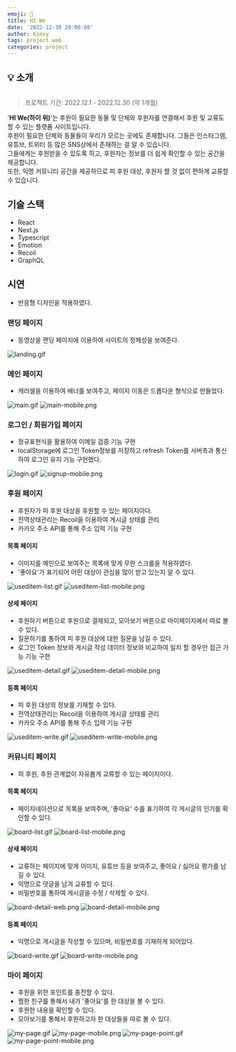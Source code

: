 ```yaml
---
emoji: 🙌
title: HI We
date: '2022-12-30 20:00:00'
author: Kimsy
tags: project web
categories: project
---
```


## 💡 소개

![]()

> 프로젝트 기간: 2022.12.1 - 2022.12.30 (약 1개월)

'**HI We(하이 위)**'는 후원이 필요한 동물 및 단체와 후원자를 연결해서 후원 및 교류도 할 수 있는 플랫폼 사이트입니다.  
후원이 필요한 단체와 동물들이 우리가 모르는 곳에도 존재합니다. 그들은 인스타그램, 유튜브, 트위터 등 많은 SNS상에서 존재하는 걸 알 수 있습니다.  
그들에게는 후원받을 수 있도록 하고, 후원자는 정보를 더 쉽게 확인할 수 있는 공간을 제공합니다.  
또한, 익명 커뮤니티 공간을 제공하므로 피 후원 대상, 후원자 할 것 없이 편하게 교류할 수 있습니다.

## 기술 스택

- React
- Next.js
- Typescript
- Emotion
- Recoil
- GraphQL

## 시연

- 반응형 디자인을 적용하였다.

### 랜딩 페이지

- 동영상을 랜딩 페이지에 이용하여 사이트의 정체성을 보여준다.

![landing.gif](01-hi-we-landing.gif)

### 메인 페이지

- 캐러셀을 이용하여 배너를 보여주고, 페이지 이동은 드롭다운 형식으로 만들었다.

![main.gif](02-hi-we-main.gif)
![main-mobile.png](02-hi-we-main-mobile.png)

### 로그인 / 회원가입 페이지

- 정규표현식을 활용하여 이메일 검증 기능 구현
- localStorage에 로그인 Token정보를 저장하고 refresh Token를 서버측과 통신하여 로그인 유지 기능 구현했다.

![login.gif](03-hi-we-login.gif)
![signup-mobile.png](04-hi-we-signup-mobile.png)

### 후원 페이지

- 후원자가 피 후원 대상을 후원할 수 있는 페이지이다.
- 전역상태관리는 Recoil을 이용하여 게시글 상태를 관리
- 카카오 주소 API를 통해 주소 입력 기능 구현

#### 목록 페이지

- 이미지를 메인으로 보여주는 목록에 맞게 무한 스크롤을 적용하였다.
- '좋아요'가 표기되어 어떤 대상이 관심을 많이 받고 있는지 알 수 있다.

![useditem-list.gif](05-hi-we-useditem-list.gif)
![useditem-list-mobile.png](05-hi-we-useditem-list-mobile.png)

#### 상세 페이지

- 후원하기 버튼으로 후원으로 결제되고, 모아보기 버튼으로 마이페이지에서 따로 볼 수 있다.
- 질문하기를 통하여 피 후원 대상에 대한 질문을 남길 수 있다.
- 로그인 Token 정보와 게시글 작성 데이터 정보와 비교하여 일치 할 경우만 접근 가능 기능 구현

![useditem-detail.gif](06-hi-we-useditem-detail.gif)
![useditem-detail-mobile.png](06-hi-we-useditem-detail-mobile.png)

#### 등록 페이지

- 피 후원 대상의 정보를 기재할 수 있다.
- 전역상태관리는 Recoil을 이용하여 게시글 상태를 관리
- 카카오 주소 API를 통해 주소 입력 기능 구현

![useditem-write.gif](07-hi-we-useditem-write.gif)
![useditem-write-mobile.png](07-hi-we-useditem-write-mobile.png)

### 커뮤니티 페이지

- 피 후원, 후원 관계없이 자유롭게 교류할 수 있는 페이지이다.

#### 목록 페이지

- 페이지네이션으로 목록을 보여주며, '좋아요' 수를 표기하여 각 게시글의 인기를 확인할 수 있다.

![board-list.gif](08-hi-we-board-list.gif)
![board-list-mobile.png](08-hi-we-board-list-mobile.png)

#### 상세 페이지

- 교류하는 페이지에 맞게 이미지, 유튜브 등을 보여주고, 좋아요 / 싫어요 평가를 남길 수 있다.
- 익명으로 댓글을 남겨 교류할 수 있다.
- 비밀번호를 통하여 게시글을 수정 / 삭제할 수 있다.

![board-detail-web.png](09-hi-we-board-detail-web.png)
![board-detail-mobile.png](09-hi-we-board-detail-mobile.png)

#### 등록 페이지

- 익명으로 게시글을 작성할 수 있으며, 비밀번호를 기재하게 되어있다.

![board-write.gif](10-hi-we-board-write.gif)
![board-write-mobile.png](10-hi-we-board-write-mobile.png)

### 마이 페이지

- 후원을 위한 포인트를 충전할 수 있다.
- 찜한 친구를 통해서 내가 '좋아요'를 한 대상을 볼 수 있다.
- 후원한 내용을 확인할 수 있다.
- 모아보기를 통해서 후원하고자 한 대상들을 따로 볼 수 있다.

![my-page.gif](11-hi-we-mypage.gif)
![my-page-mobile.png](11-hi-we-mypage-mobile.png)
![my-page-point.gif](12-hi-we-mypage-point.gif)
![my-page-point-mobile.png](12-hi-we-mypage-point-mobile.png)

```toc

```
